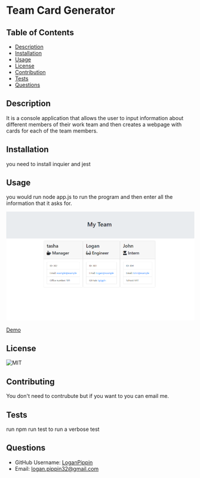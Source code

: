 # Team Card Generator

## Table of Contents

- [Description](#Description)
- [Installation](#Installation)
- [Usage](#Usage)
- [License](#License)
- [Contribution](#Contribution)
- [Tests](#Tests)
- [Questions](#Questions)

## Description

It is a console application that allows the user to input information about different members of their work team and then creates a webpage with cards for each of the team members.

## Installation

you need to install inquier and jest

## Usage

you would run node app.js to run the program and then enter all the information that it asks for.

![CompleteWebpage](./Assets/pic1.png)

[Demo](https://drive.google.com/file/d/1_4oRZ8d_i02ccov7HyPvcG807gmNNVh4/view)

## License

![MIT](https://img.shields.io/badge/license-MIT-brightgreen)

## Contributing

You don't need to contrubute but if you want to you can email me.

## Tests

run npm run test to run a verbose test

## Questions

- GitHub Username: [LoganPippin](github.com/LoganPippin)
- Email: logan.pippin32@gmail.com
